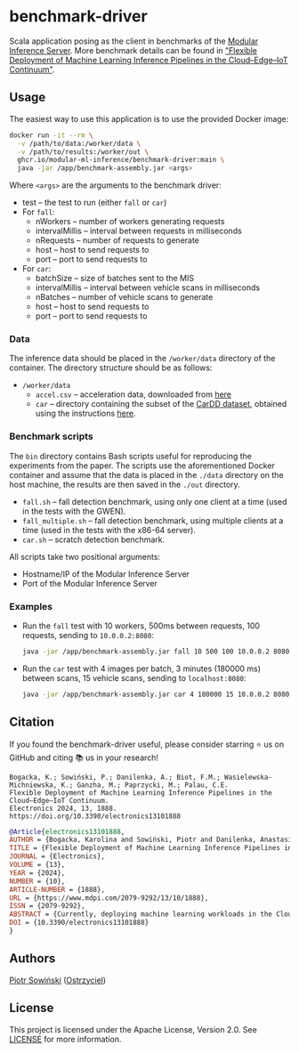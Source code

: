 # benchmark-driver

Scala application posing as the client in benchmarks of the [Modular Inference Server](https://github.com/Modular-ML-inference/inference-server). More benchmark details can be found in ["Flexible Deployment of Machine Learning Inference Pipelines in the Cloud–Edge–IoT Continuum"](https://www.mdpi.com/2079-9292/13/10/1888). 

## Usage

The easiest way to use this application is to use the provided Docker image:

```bash
docker run -it --rm \
  -v /path/to/data:/worker/data \
  -v /path/to/results:/worker/out \
  ghcr.io/modular-ml-inference/benchmark-driver:main \
  java -jar /app/benchmark-assembly.jar <args>
```

Where `<args>` are the arguments to the benchmark driver:

- test – the test to run (either `fall` or `car`)
- For `fall`:
  - nWorkers – number of workers generating requests
  - intervalMillis – interval between requests in milliseconds
  - nRequests – number of requests to generate
  - host – host to send requests to
  - port – port to send requests to
- For `car`:
  - batchSize – size of batches sent to the MIS
  - intervalMillis – interval between vehicle scans in milliseconds
  - nBatches – number of vehicle scans to generate
  - host – host to send requests to
  - port – port to send requests to

### Data

The inference data should be placed in the `/worker/data` directory of the container. The directory structure should be as follows:

- `/worker/data`
  - `accel.csv` – acceleration data, downloaded from [here](https://github.com/Modular-ML-inference/ml-usecase/blob/main/fall_detection/data/test_accel.csv)
  - `car` – directory containing the subset of the [CarDD dataset](https://cardd-ustc.github.io/), obtained using the instructions [here](https://github.com/Modular-ML-inference/ml-usecase).

### Benchmark scripts

The `bin` directory contains Bash scripts useful for reproducing the experiments from the paper. The scripts use the aforementioned Docker container and assume that the data is placed in the `./data` directory on the host machine, the results are then saved in the `./out` directory.

- `fall.sh` – fall detection benchmark, using only one client at a time (used in the tests with the GWEN).
- `fall_multiple.sh` – fall detection benchmark, using multiple clients at a time (used in the tests with the x86-64 server).
- `car.sh` – scratch detection benchmark.

All scripts take two positional arguments:

- Hostname/IP of the Modular Inference Server
- Port of the Modular Inference Server

### Examples

- Run the `fall` test with 10 workers, 500ms between requests, 100 requests, sending to `10.0.0.2:8080`:
    ```bash
    java -jar /app/benchmark-assembly.jar fall 10 500 100 10.0.0.2 8080
    ```
- Run the `car` test with 4 images per batch, 3 minutes (180000 ms) between scans, 15 vehicle scans, sending to `localhost:8080`:
    ```bash
    java -jar /app/benchmark-assembly.jar car 4 180000 15 10.0.0.2 8080
    ```
## Citation

If you found the benchmark-driver useful, please consider starring ⭐ us on GitHub and citing 📚 us in your research!

```
Bogacka, K.; Sowiński, P.; Danilenka, A.; Biot, F.M.; Wasielewska-Michniewska, K.; Ganzha, M.; Paprzycki, M.; Palau, C.E.
Flexible Deployment of Machine Learning Inference Pipelines in the Cloud–Edge–IoT Continuum.
Electronics 2024, 13, 1888. https://doi.org/10.3390/electronics13101888 
```

```bibtex
@Article{electronics13101888,
AUTHOR = {Bogacka, Karolina and Sowiński, Piotr and Danilenka, Anastasiya and Biot, Francisco Mahedero and Wasielewska-Michniewska, Katarzyna and Ganzha, Maria and Paprzycki, Marcin and Palau, Carlos E.},
TITLE = {Flexible Deployment of Machine Learning Inference Pipelines in the Cloud–Edge–IoT Continuum},
JOURNAL = {Electronics},
VOLUME = {13},
YEAR = {2024},
NUMBER = {10},
ARTICLE-NUMBER = {1888},
URL = {https://www.mdpi.com/2079-9292/13/10/1888},
ISSN = {2079-9292},
ABSTRACT = {Currently, deploying machine learning workloads in the Cloud–Edge–IoT continuum is challenging due to the wide variety of available hardware platforms, stringent performance requirements, and the heterogeneity of the workloads themselves. To alleviate this, a novel, flexible approach for machine learning inference is introduced, which is suitable for deployment in diverse environments—including edge devices. The proposed solution has a modular design and is compatible with a wide range of user-defined machine learning pipelines. To improve energy efficiency and scalability, a high-performance communication protocol for inference is propounded, along with a scale-out mechanism based on a load balancer. The inference service plugs into the ASSIST-IoT reference architecture, thus taking advantage of its other components. The solution was evaluated in two scenarios closely emulating real-life use cases, with demanding workloads and requirements constituting several different deployment scenarios. The results from the evaluation show that the proposed software meets the high throughput and low latency of inference requirements of the use cases while effectively adapting to the available hardware. The code and documentation, in addition to the data used in the evaluation, were open-sourced to foster adoption of the solution.},
DOI = {10.3390/electronics13101888}
}

```

## Authors

[Piotr Sowiński](https://orcid.org/0000-0002-2543-9461) ([Ostrzyciel](https://github.com/Ostrzyciel))

## License

This project is licensed under the Apache License, Version 2.0. See [LICENSE](LICENSE) for more information.
